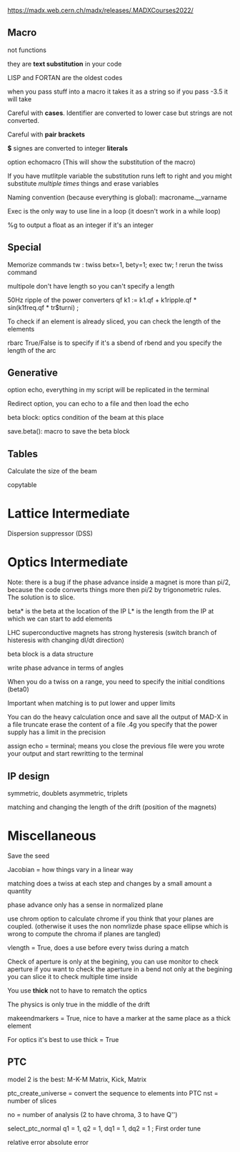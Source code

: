 https://madx.web.cern.ch/madx/releases/.MADXCourses2022/

## Macro

not functions

they are **text substitution** in your code

LISP and FORTAN are the oldest codes

when you pass stuff into a macro it takes it as a string so if you pass -3.5 it will take 

Careful with **cases**. Identifier are converted to lower case but strings are not converted.

Careful with **pair brackets**

**$** signes are converted to integer **literals**

option echomacro (This will show the substitution of the macro)

If you have mutlitple variable the substitution runs left to right and you might substitute *multiple times* things and erase variables

Naming convention (because everything is global): macroname.__varname

Exec is the only way to use line in a loop (it doesn't work in a while loop)


%g to output a float as an integer if it's an integer


## Special

Memorize commands
tw : twiss betx=1, bety=1;
exec tw; ! rerun the twiss command

multipole don't have length so you can't specify a length

50Hz ripple of the power converters
qf k1 := k1.qf + k1ripple.qf * sin(k1freq.qf * tr$turni) ;

To check if an element is already sliced, you can check the length of the elements

rbarc True/False is to specify if it's a sbend of rbend and you specify the length of the arc

## Generative

option echo, everything in my script will be replicated in the terminal

Redirect option, you can echo to a file and then load the echo

beta block: optics condition of the beam at this place

save.beta(): macro to save the beta block

## Tables

Calculate the size of the beam

copytable

# Lattice Intermediate

Dispersion suppressor (DSS)

# Optics Intermediate

Note: there is a bug if the phase advance inside a magnet is more than pi/2, because the code converts things more then pi/2 by trigonometric rules. The solution is to slice.

beta* is the beta at the location of the IP
L* is the length from the IP at which we can start to add elements

LHC superconductive magnets has strong hysteresis (switch branch of histeresis with changing dI/dt direction)

beta block is a data structure

write phase advance in terms of angles

When you do a twiss on a range, you need to specify the initial conditions (beta0)

Important when matching is to put lower and upper limits

You can do the heavy calculation once and save all the output of MAD-X in a file
truncate erase the content of a file
.4g you specify that the power supply has a limit in the precision

assign echo = terminal; means you close the previous file were you wrote your output and start rewritting to the terminal

## IP design

symmetric, doublets
asymmetric, triplets

matching and changing the length of the drift (position of the magnets)

# Miscellaneous

Save the seed

Jacobian = how things vary in a linear way

matching does a twiss at each step and changes by a small amount a quantity

phase advance only has a sense in normalized plane

use chrom option to calculate chrome if you think that your planes are coupled.
(otherwise it uses the non nomrlizde phase space ellipse which is wrong to compute the chroma if planes are tangled)

vlength = True, does a use before every twiss during a match

Check of aperture is only at the begining, you can use monitor to check aperture
if you want to check the aperture in a bend not only at the begining you can slice it to check multiple time inside

You use **thick** not to have to rematch the optics

The physics is only true in the middle of the drift

makeendmarkers = True, nice to have a marker at the same place as a thick element

For optics it's best to use thick = True

## PTC

model 2 is the best: M-K-M Matrix, Kick, Matrix

ptc_create_universe = convert the sequence to elements into PTC
nst = number of slices

no = number of analysis (2 to have chroma, 3 to have Q'')

select_ptc_normal q1 = 1, q2 = 1, dq1 = 1, dq2 = 1 ;
First order tune

relative error
absolute error

